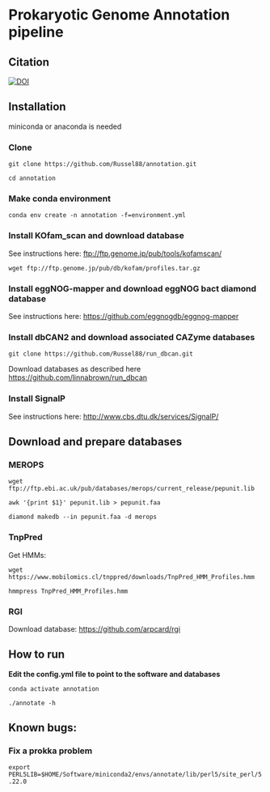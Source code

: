 # Prokaryotic Genome Annotation pipeline

## Citation
[![DOI](https://zenodo.org/badge/184105796.svg)](https://zenodo.org/badge/latestdoi/184105796)

## Installation

miniconda or anaconda is needed

### Clone
`git clone https://github.com/Russel88/annotation.git`

`cd annotation`

### Make conda environment
`conda env create -n annotation -f=environment.yml`

### Install KOfam_scan and download database
See instructions here: ftp://ftp.genome.jp/pub/tools/kofamscan/

`wget ftp://ftp.genome.jp/pub/db/kofam/profiles.tar.gz`

### Install eggNOG-mapper and download eggNOG bact diamond database
See instructions here: https://github.com/eggnogdb/eggnog-mapper

### Install dbCAN2 and download associated CAZyme databases
`git clone https://github.com/Russel88/run_dbcan.git`

Download databases as described here https://github.com/linnabrown/run_dbcan

### Install SignalP
See instructions here: http://www.cbs.dtu.dk/services/SignalP/

## Download and prepare databases
### MEROPS
`wget ftp://ftp.ebi.ac.uk/pub/databases/merops/current_release/pepunit.lib`

`awk '{print $1}' pepunit.lib > pepunit.faa`

`diamond makedb --in pepunit.faa -d merops`

### TnpPred
Get HMMs:

`wget https://www.mobilomics.cl/tnppred/downloads/TnpPred_HMM_Profiles.hmm`

`hmmpress TnpPred_HMM_Profiles.hmm`

### RGI
Download database: https://github.com/arpcard/rgi

## How to run

**Edit the config.yml file to point to the software and databases**

`conda activate annotation`

`./annotate -h`

## Known bugs:
### Fix a prokka problem
`export PERL5LIB=$HOME/Software/miniconda2/envs/annotate/lib/perl5/site_perl/5.22.0`

